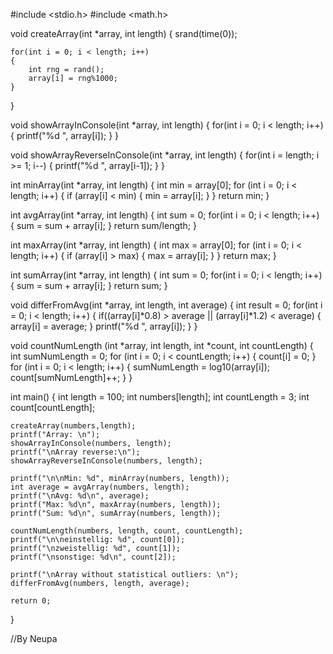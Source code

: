 #include <stdio.h>
#include <math.h>

void createArray(int *array, int length) {
    srand(time(0));
    
    for(int i = 0; i < length; i++)
    {
        int rng = rand();
        array[i] = rng%1000;
    }
}

void showArrayInConsole(int *array, int length) {
    for(int i = 0; i < length; i++) {
        printf("%d ", array[i]);
    }
}

void showArrayReverseInConsole(int *array, int length) {
    for(int i = length; i >= 1; i--) {
        printf("%d ", array[i-1]);
    }
}

int minArray(int *array, int length) {
    int min = array[0];
    for (int i = 0; i < length; i++) {
        if (array[i] < min) {
            min = array[i];
        }
    } return min;
}

int avgArray(int *array, int length) {
    int sum = 0;
    for(int i = 0; i < length; i++) {
        sum = sum + array[i];
    } return sum/length;
}

int maxArray(int *array, int length) {
    int max = array[0];
    for (int i = 0; i < length; i++) {
       if (array[i] > max) {
           max = array[i];
       }
   } return max;
}

int sumArray(int *array, int length) {
    int sum = 0;
    for(int i = 0; i < length; i++) {
        sum = sum + array[i];
    } return sum;
}

void differFromAvg(int *array, int length, int average) {
    int result = 0;
    for(int i = 0; i < length; i++) {
        if((array[i]*0.8) > average || (array[i]*1.2) < average) {
            array[i] = average;
        }
        printf("%d ", array[i]);
    }
}

void countNumLength (int *array, int length, int *count, int countLength) {
    int sumNumLength = 0;
    for (int i = 0; i < countLength; i++) {
        count[i] = 0;
    }
    for (int i = 0; i < length; i++) {
        sumNumLength = log10(array[i]);
        count[sumNumLength]++;
    }
}

int main() {
    int length = 100;
    int numbers[length];
    int countLength = 3;
    int count[countLength];
    
    createArray(numbers,length);
    printf("Array: \n");
    showArrayInConsole(numbers, length);
    printf("\nArray reverse:\n");
    showArrayReverseInConsole(numbers, length);
    
    printf("\n\nMin: %d", minArray(numbers, length));
    int average = avgArray(numbers, length);
    printf("\nAvg: %d\n", average);
    printf("Max: %d\n", maxArray(numbers, length));
    printf("Sum: %d\n", sumArray(numbers, length));

    countNumLength(numbers, length, count, countLength);
    printf("\n\neinstellig: %d", count[0]);
    printf("\nzweistellig: %d", count[1]);
    printf("\nsonstige: %d\n", count[2]);
    
    printf("\nArray without statistical outliers: \n");
    differFromAvg(numbers, length, average);

    return 0;
}

//By Neupa
